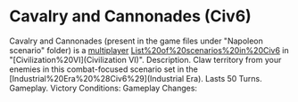 # Cavalry and Cannonades (Civ6)

Cavalry and Cannonades (present in the game files under "Napoleon scenario" folder) is a [multiplayer](multiplayer) [List%20of%20scenarios%20in%20Civ6](scenario) in "[Civilization%20VI](Civilization VI)".
Description.
Claw territory from your enemies in this combat-focused scenario set in the [Industrial%20Era%20%28Civ6%29](Industrial Era). Lasts 50 Turns.
Gameplay.
Victory Conditions:
Gameplay Changes: